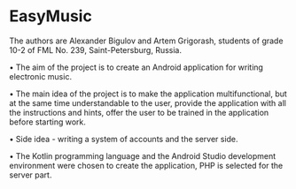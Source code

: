 # EasyMusic
The authors are Alexander Bigulov and Artem Grigorash, students of grade 10-2 of FML No. 239, Saint-Petersburg, Russia.

• The aim of the project is to create an Android application for writing electronic music.

• The main idea of the project is to make the application multifunctional, but at the same time understandable to the user, provide the application with all the instructions and hints, offer the user to be trained in the application before starting work.

• Side idea - writing a system of accounts and the server side.

• The Kotlin programming language and the Android Studio development environment were chosen to create the application, PHP is selected for the server part.
